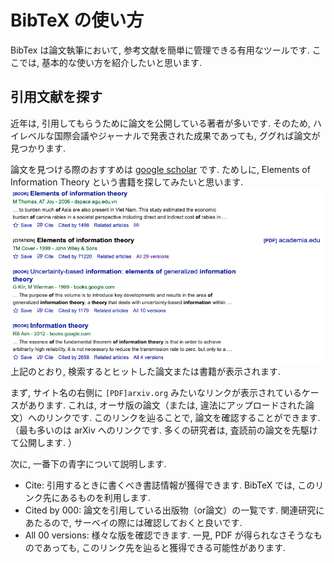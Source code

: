 # BibTeX の使い方

BibTex は論文執筆において, 参考文献を簡単に管理できる有用なツールです. ここでは, 基本的な使い方を紹介したいと思います.

## 引用文献を探す

近年は, 引用してもらうために論文を公開している著者が多いです. そのため, ハイレベルな国際会議やジャーナルで発表された成果であっても, ググれば論文が見つかります.

論文を見つける際のおすすめは [google scholar](https://scholar.google.com/) です. ためしに, Elements of Information Theory という書籍を探してみたいと思います.
![alt text](image.png)
上記のとおり, 検索するとヒットした論文または書籍が表示されます.

まず, サイト名の右側に ``[PDF]arxiv.org`` みたいなリンクが表示されているケースがあります. これは, オーサ版の論文（または, 違法にアップロードされた論文）へのリンクです. このリンクを辿ることで, 論文を確認することができます. （最も多いのは arXiv へのリンクです. 多くの研究者は, 査読前の論文を先駆けて公開します. ）

次に, 一番下の青字について説明します.

- Cite: 引用するときに書くべき書誌情報が獲得できます. BibTeX では, このリンク先にあるものを利用します.
- Cited by 000: 論文を引用している出版物（or論文）の一覧です. 関連研究にあたるので, サーベイの際には確認しておくと良いです.
- All 00 versions: 様々な版を確認できます. 一見, PDF が得られなさそうなものであっても, このリンク先を辿ると獲得できる可能性があります.
